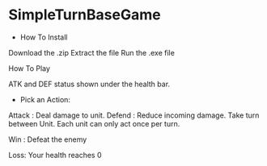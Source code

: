 # SimpleTurnBaseGame
 
* How To Install

Download the .zip
Extract the file
Run the .exe file


How To Play

ATK and DEF status shown under the health bar.

* Pick an Action:

Attack : Deal damage to unit.
Defend : Reduce incoming damage.
Take turn between Unit. Each unit can only act once per turn.

Win : Defeat the enemy

Loss: Your health reaches 0
